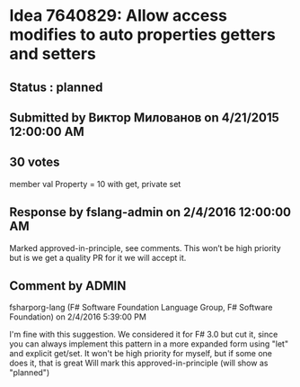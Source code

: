 # Idea 7640829: Allow access modifies to auto properties getters and setters #

## Status : planned

## Submitted by Виктор Милованов on 4/21/2015 12:00:00 AM

## 30 votes

member val Property = 10 with get, private set

## Response by fslang-admin on 2/4/2016 12:00:00 AM

Marked approved-in-principle, see comments. This won’t be high priority but is we get a quality PR for it we will accept it.


## Comment by ADMIN
fsharporg-lang (F# Software Foundation Language Group, F# Software Foundation) on 2/4/2016 5:39:00 PM

I'm fine with this suggestion. We considered it for F# 3.0 but cut it, since you can always implement this pattern in a more expanded form using "let" and explicit get/set.
It won't be high priority for myself, but if some one does it, that is great
Will mark this approved-in-principle (will show as "planned")
